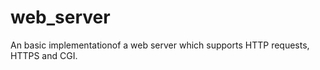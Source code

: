 web_server
==========

An basic implementationof  a web server which supports HTTP requests, HTTPS and CGI.
